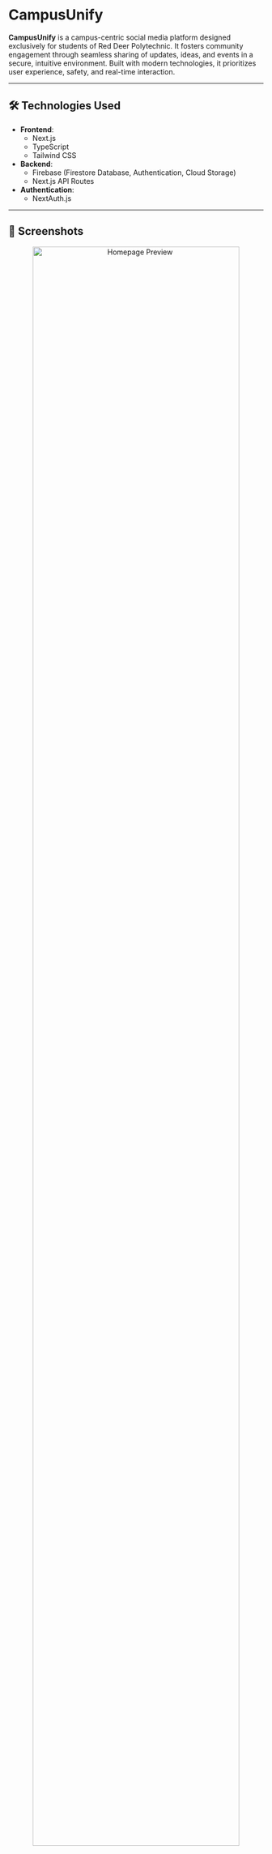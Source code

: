 # CampusUnify 

**CampusUnify** is a campus-centric social media platform designed exclusively for students of Red Deer Polytechnic. It fosters community engagement through seamless sharing of updates, ideas, and events in a secure, intuitive environment. Built with modern technologies, it prioritizes user experience, safety, and real-time interaction.

---

## 🛠️ Technologies Used  

- **Frontend**:  
  - Next.js  
  - TypeScript  
  - Tailwind CSS  
- **Backend**:  
  - Firebase (Firestore Database, Authentication, Cloud Storage)  
  - Next.js API Routes  
- **Authentication**:  
  - NextAuth.js  

---

## 📸 Screenshots  

<div align="center">
  <img src="https://firebasestorage.googleapis.com/v0/b/polyconnect-7.firebasestorage.app/o/portfolio%2Fprojects%2FScreenshot%202025-03-20%20180452.png?alt=media&token=03ca254e-3479-4e65-b2b5-baa223410c5b" alt="Homepage Preview" width="90%" />
  <img src="https://firebasestorage.googleapis.com/v0/b/polyconnect-7.firebasestorage.app/o/portfolio%2Fprojects%2FScreenshot%202025-03-20%20175948.png?alt=media&token=2891bb4b-7082-444d-80fd-aaf4275f6074" alt="Homepage" width="45%" />
  <img src="https://firebasestorage.googleapis.com/v0/b/polyconnect-7.firebasestorage.app/o/portfolio%2Fprojects%2FScreenshot%202025-03-20%20195358.png?alt=media&token=cbf5b2a3-d243-4aca-a195-c27a8d470cd9" alt="Login Feed" width="45%" />
</div>
